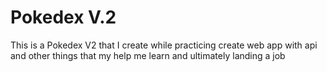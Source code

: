 # Pokedex V.2

This is a Pokedex V2 that I create while practicing create web app with api and other things that my help me learn and ultimately landing a job


